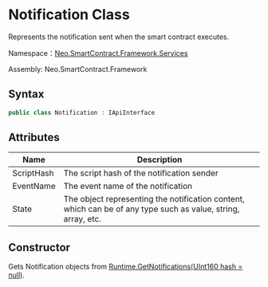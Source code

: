 # Notification Class

Represents the notification sent when the smart contract executes.

Namespace：[Neo.SmartContract.Framework.Services](../services.md)

Assembly: Neo.SmartContract.Framework

## Syntax

```c#
public class Notification : IApiInterface
```

## Attributes

| Name                                   | Description              |
| ---------------------------------------- | -------------------------- |
| ScriptHash | The script hash of the notification sender |
| EventName | The event name of the notification |
| State          |   The object representing the notification content, which can be of any type such as value, string, array, etc.   |

## Constructor

Gets Notification objects from [Runtime.GetNotifications(UInt160 hash = null)](Runtime/GetNotifications.md).

